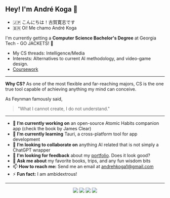 ## Hey! I'm André Koga 👋

- 🇯🇵 こんにちは！古賀寛志です
- 🇧🇷 Oi! Me chamo André Koga

I'm currently getting a **Computer Science Bachelor's Degree** at Georgia Tech - GO JACKETS! 🐝

- My CS threads: Intelligence/Media
- Interests: Alternatives to current AI methodology, and video-game design.
- [Coursework](https://github.com/andre-koga/andre-koga/coursework.md)

---

**Why CS?** As one of the most flexible and far-reaching majors, CS is the one true tool capable of achieving anything my mind can conceive. 

As Feynman famously said,

> "What I cannot create, I do not understand."

---

- 🔭 **I’m currently working on** an open-source Atomic Habits companion app (check the book by James Clear)
- 🌱 **I’m currently learning** Tauri, a cross-platform tool for app development
- 👯 **I’m looking to collaborate on** anything AI related that is not simply a ChatGPT wrapper
- 🧐 **I'm looking for feedback** about my [portfolio](https://andrekoga.com). Does it look good?
- 💬 **Ask me about** my favorite books, trips, and any fun wisdom bits
- 📫 **How to reach me:** Send me an email at andrehkoga1@gmail.com
- ⚡ **Fun fact:** I am ambidextrous!

---

<div align="center">
<a>
<img src="https://raw.githubusercontent.com/andre-koga/github-stats/master/generated/overview.svg#gh-dark-mode-only" />
<img src="https://raw.githubusercontent.com/andre-koga/github-stats/master/generated/languages.svg#gh-dark-mode-only" />
</a>

<a>
<img src="https://raw.githubusercontent.com/andre-koga/github-stats/master/generated/overview.svg#gh-light-mode-only" />
<img src="https://raw.githubusercontent.com/andre-koga/github-stats/master/generated/languages.svg#gh-light-mode-only" />
</a>

</div>

<!--
**andre-koga/andre-koga** is a ✨ _special_ ✨ repository because its `README.md` (this file) appears on your GitHub profile.

Here are some ideas to get you started:

- 🔭 I’m currently working on ...
- 🌱 I’m currently learning ...
- 👯 I’m looking to collaborate on ...
- 🤔 I’m looking for help with ...
- 💬 Ask me about ...
- 📫 How to reach me: ...
- 😄 Pronouns: ...
- ⚡ Fun fact: ...
-->

